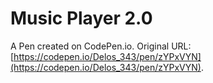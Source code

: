 # Music Player 2.0

A Pen created on CodePen.io. Original URL: [https://codepen.io/Delos_343/pen/zYPxVYN](https://codepen.io/Delos_343/pen/zYPxVYN).

